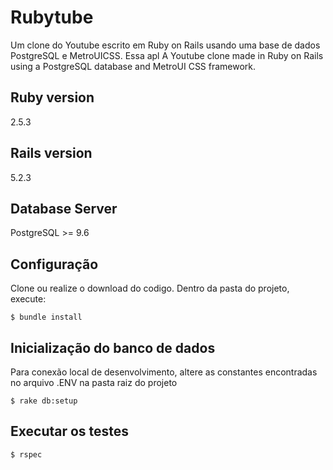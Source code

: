 # Rubytube

Um clone do Youtube escrito em Ruby on Rails usando uma base de dados PostgreSQL e MetroUICSS.
Essa apl A Youtube clone made in Ruby on Rails using a PostgreSQL database and MetroUI CSS framework.

## Ruby version
2.5.3

## Rails version
5.2.3

## Database Server
PostgreSQL >= 9.6

## Configuração
Clone ou realize o download do codigo.
Dentro da pasta do projeto, execute:
```console
$ bundle install
```
## Inicialização do banco de dados
Para conexão local de desenvolvimento, altere as constantes encontradas no arquivo .ENV na pasta raiz do projeto
```console
$ rake db:setup
```
## Executar os testes
```console
$ rspec
```
